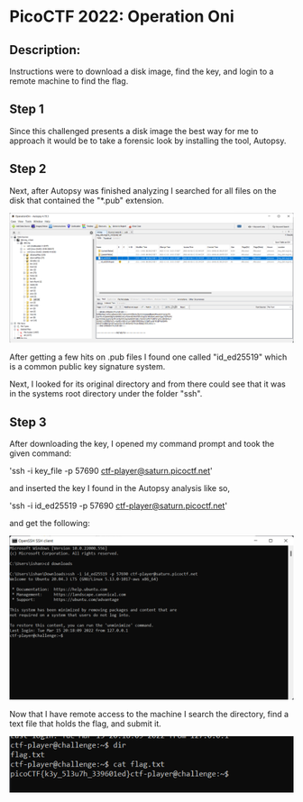 # PicoCTF 2022: Operation Oni
## Description: 
Instructions were to download a disk image, find the key, and login to a remote machine to find the flag.

## Step 1
Since this challenged presents a disk image the best way for me to approach it would be to take a forensic look by installing the tool, Autopsy.

## Step 2
Next, after Autopsy was finished analyzing I searched for all files on the disk that contained the "*.pub" extension.

![](/picoCTF2022/images/OpOni_images/OpOni1.png)


After getting a few hits on .pub files I found one called "id_ed25519" which is a common public key signature system. 

Next, I looked for its original directory and from there could see that it was in the systems root directory under the folder "ssh". 

## Step 3

After downloading the key, I opened my command prompt and took the given command:

'ssh -i key_file -p 57690 ctf-player@saturn.picoctf.net'

and inserted the key I found in the Autopsy analysis like so,

'ssh -i id_ed25519 -p 57690 ctf-player@saturn.picoctf.net'

and get the following:

![](/picoCTF2022/images/OpOni_images/OpOni2.png)

Now that I have remote access to the machine I search the directory, find a text file that holds the flag, and submit it.

![](/picoCTF2022/images/OpOni_images/OpOni3.png)


